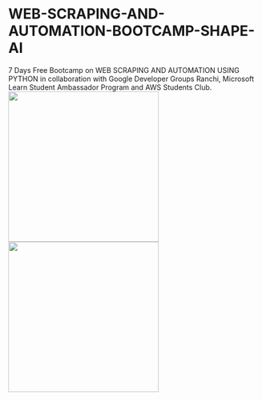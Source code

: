 # WEB-SCRAPING-AND-AUTOMATION-BOOTCAMP-SHAPE-AI
7 Days Free Bootcamp on WEB SCRAPING AND AUTOMATION USING PYTHON  in collaboration with Google Developer Groups Ranchi, Microsoft Learn Student Ambassador Program and AWS Students Club.
<br/>
<img src="https://yt3.ggpht.com/ytc/AKedOLTCigLYulVDxsvXoPDsRuC6JWIoGhvwvTBAGIo0=s900-c-k-c0x00ffffff-no-rj" width="300" height="300">
<img src="https://miro.medium.com/max/1200/1*__fCMPzS-15OrfzeXyIOXA.png" width="300" height="300">
